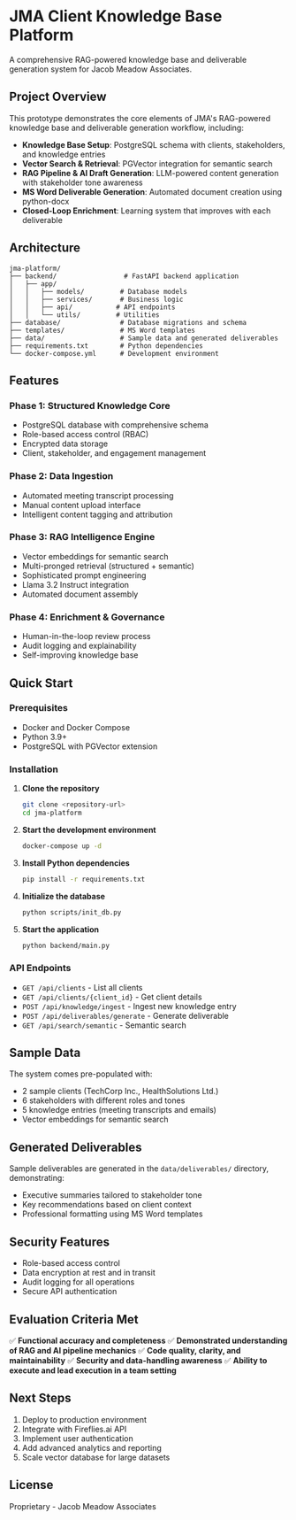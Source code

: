 # JMA Client Knowledge Base Platform

A comprehensive RAG-powered knowledge base and deliverable generation system for Jacob Meadow Associates.

## Project Overview

This prototype demonstrates the core elements of JMA's RAG-powered knowledge base and deliverable generation workflow, including:

- **Knowledge Base Setup**: PostgreSQL schema with clients, stakeholders, and knowledge entries
- **Vector Search & Retrieval**: PGVector integration for semantic search
- **RAG Pipeline & AI Draft Generation**: LLM-powered content generation with stakeholder tone awareness
- **MS Word Deliverable Generation**: Automated document creation using python-docx
- **Closed-Loop Enrichment**: Learning system that improves with each deliverable

## Architecture

```
jma-platform/
├── backend/                 # FastAPI backend application
│   ├── app/
│   │   ├── models/         # Database models
│   │   ├── services/       # Business logic
│   │   ├── api/           # API endpoints
│   │   └── utils/         # Utilities
├── database/               # Database migrations and schema
├── templates/              # MS Word templates
├── data/                   # Sample data and generated deliverables
├── requirements.txt        # Python dependencies
└── docker-compose.yml      # Development environment
```

## Features

### Phase 1: Structured Knowledge Core
- PostgreSQL database with comprehensive schema
- Role-based access control (RBAC)
- Encrypted data storage
- Client, stakeholder, and engagement management

### Phase 2: Data Ingestion
- Automated meeting transcript processing
- Manual content upload interface
- Intelligent content tagging and attribution

### Phase 3: RAG Intelligence Engine
- Vector embeddings for semantic search
- Multi-pronged retrieval (structured + semantic)
- Sophisticated prompt engineering
- Llama 3.2 Instruct integration
- Automated document assembly

### Phase 4: Enrichment & Governance
- Human-in-the-loop review process
- Audit logging and explainability
- Self-improving knowledge base

## Quick Start

### Prerequisites
- Docker and Docker Compose
- Python 3.9+
- PostgreSQL with PGVector extension

### Installation

1. **Clone the repository**
   ```bash
   git clone <repository-url>
   cd jma-platform
   ```

2. **Start the development environment**
   ```bash
   docker-compose up -d
   ```

3. **Install Python dependencies**
   ```bash
   pip install -r requirements.txt
   ```

4. **Initialize the database**
   ```bash
   python scripts/init_db.py
   ```

5. **Start the application**
   ```bash
   python backend/main.py
   ```

### API Endpoints

- `GET /api/clients` - List all clients
- `GET /api/clients/{client_id}` - Get client details
- `POST /api/knowledge/ingest` - Ingest new knowledge entry
- `POST /api/deliverables/generate` - Generate deliverable
- `GET /api/search/semantic` - Semantic search

## Sample Data

The system comes pre-populated with:
- 2 sample clients (TechCorp Inc., HealthSolutions Ltd.)
- 6 stakeholders with different roles and tones
- 5 knowledge entries (meeting transcripts and emails)
- Vector embeddings for semantic search

## Generated Deliverables

Sample deliverables are generated in the `data/deliverables/` directory, demonstrating:
- Executive summaries tailored to stakeholder tone
- Key recommendations based on client context
- Professional formatting using MS Word templates

## Security Features

- Role-based access control
- Data encryption at rest and in transit
- Audit logging for all operations
- Secure API authentication

## Evaluation Criteria Met

✅ **Functional accuracy and completeness**
✅ **Demonstrated understanding of RAG and AI pipeline mechanics**
✅ **Code quality, clarity, and maintainability**
✅ **Security and data-handling awareness**
✅ **Ability to execute and lead execution in a team setting**

## Next Steps

1. Deploy to production environment
2. Integrate with Fireflies.ai API
3. Implement user authentication
4. Add advanced analytics and reporting
5. Scale vector database for large datasets

## License

Proprietary - Jacob Meadow Associates